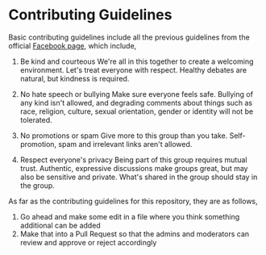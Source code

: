 # Contributing Guidelines

Basic contributing guidelines include all the previous guidelines from the official [Facebook page](https://web.facebook.com/groups/softdevpk/), which include,

1. Be kind and courteous
We're all in this together to create a welcoming environment. Let's treat everyone with respect. Healthy debates are natural, but kindness is required.

2. No hate speech or bullying
Make sure everyone feels safe. Bullying of any kind isn't allowed, and degrading comments about things such as race, religion, culture, sexual orientation, gender or identity will not be tolerated.

3. No promotions or spam
Give more to this group than you take. Self-promotion, spam and irrelevant links aren't allowed.

4. Respect everyone's privacy
Being part of this group requires mutual trust. Authentic, expressive discussions make groups great, but may also be sensitive and private. What's shared in the group should stay in the group.

As far as the contributing guidelines for this repository, they are as follows,

1. Go ahead and make some edit in a file where you think something additional can be added
2. Make that into a Pull Request so that the admins and moderators can review and approve or reject accordingly